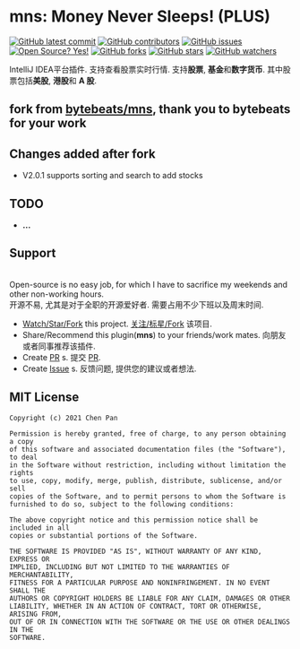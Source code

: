 # mns: Money Never Sleeps! (PLUS)

[![GitHub latest commit](https://badgen.net/github/last-commit/ajune0527/mns)](https://github.com/ajune0527/mns/commit/)
[![GitHub contributors](https://img.shields.io/github/contributors/ajune0527/mns.svg)](https://github.com/ajune0527/mns/graphs/contributors/)
[![GitHub issues](https://img.shields.io/github/issues/ajune0527/mns.svg)](https://github.com/ajune0527/mns/issues/)
[![Open Source? Yes!](https://badgen.net/badge/Open%20Source%20%3F/Yes%21/blue?icon=github)](https://github.com/ajune0527/mns/)
[![GitHub forks](https://img.shields.io/github/forks/ajune0527/mns.svg?style=social&label=Fork&maxAge=2592000)](https://github.com/ajune0527/mns/network/)
[![GitHub stars](https://img.shields.io/github/stars/ajune0527/mns.svg?style=social&label=Star&maxAge=2592000)](https://github.com/ajune0527/mns/stargazers/)
[![GitHub watchers](https://img.shields.io/github/watchers/ajune0527/mns.svg?style=social&label=Watch&maxAge=2592000)](https://github.com/ajune0527/mns/watchers/)

IntelliJ IDEA平台插件. 支持查看股票实时行情. 支持<b>股票</b>, <b>基金</b>和<b>数字货币</b>. 其中股票包括<b>美股</b>, <b>港股</b>和 <b>A 股</b>.

## fork from [bytebeats/mns](https://github.com/bytebeats/mns), thank you to bytebeats for your work


## Changes added after fork
* V2.0.1 supports sorting and search to add stocks

## TODO
* **<b>...</b>**

## Support
<br>Open-source is no easy job, for which I have to sacrifice my weekends and other non-working hours.
<br>开源不易, 尤其是对于全职的开源爱好者. 需要占用不少下班以及周末时间.

* [Watch/Star/Fork](https://github.com/ajune0527/mns) this project. [关注/标星/Fork](https://github.com/ajune0527/mns) 该项目.
* Share/Recommend this plugin(<b>mns</b>) to your friends/work mates. 向朋友或者同事推荐该插件.
* Create [PR](https://github.com/ajune0527/mns/pulls) s. 提交 [PR](https://github.com/ajune0527/mns/pulls).
* Create [Issue](https://github.com/ajune0527/mns/issues) s. 反馈问题, 提供您的建议或者想法.


## MIT License

    Copyright (c) 2021 Chen Pan

    Permission is hereby granted, free of charge, to any person obtaining a copy
    of this software and associated documentation files (the "Software"), to deal
    in the Software without restriction, including without limitation the rights
    to use, copy, modify, merge, publish, distribute, sublicense, and/or sell
    copies of the Software, and to permit persons to whom the Software is
    furnished to do so, subject to the following conditions:

    The above copyright notice and this permission notice shall be included in all
    copies or substantial portions of the Software.

    THE SOFTWARE IS PROVIDED "AS IS", WITHOUT WARRANTY OF ANY KIND, EXPRESS OR
    IMPLIED, INCLUDING BUT NOT LIMITED TO THE WARRANTIES OF MERCHANTABILITY,
    FITNESS FOR A PARTICULAR PURPOSE AND NONINFRINGEMENT. IN NO EVENT SHALL THE
    AUTHORS OR COPYRIGHT HOLDERS BE LIABLE FOR ANY CLAIM, DAMAGES OR OTHER
    LIABILITY, WHETHER IN AN ACTION OF CONTRACT, TORT OR OTHERWISE, ARISING FROM,
    OUT OF OR IN CONNECTION WITH THE SOFTWARE OR THE USE OR OTHER DEALINGS IN THE
    SOFTWARE.

